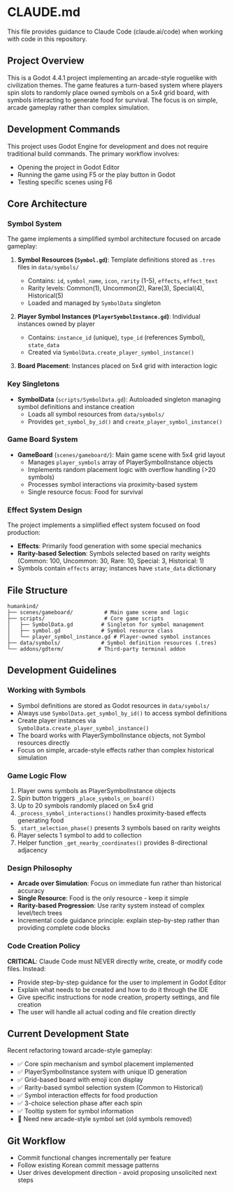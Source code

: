 # CLAUDE.md

This file provides guidance to Claude Code (claude.ai/code) when working with code in this repository.

## Project Overview
This is a Godot 4.4.1 project implementing an arcade-style roguelike with civilization themes. The game features a turn-based system where players spin slots to randomly place owned symbols on a 5x4 grid board, with symbols interacting to generate food for survival. The focus is on simple, arcade gameplay rather than complex simulation.

## Development Commands
This project uses Godot Engine for development and does not require traditional build commands. The primary workflow involves:
- Opening the project in Godot Editor
- Running the game using F5 or the play button in Godot
- Testing specific scenes using F6

## Core Architecture

### Symbol System
The game implements a simplified symbol architecture focused on arcade gameplay:

1. **Symbol Resources (`Symbol.gd`)**: Template definitions stored as `.tres` files in `data/symbols/`
   - Contains: `id`, `symbol_name`, `icon`, `rarity` (1-5), `effects`, `effect_text`
   - Rarity levels: Common(1), Uncommon(2), Rare(3), Special(4), Historical(5)
   - Loaded and managed by `SymbolData` singleton

2. **Player Symbol Instances (`PlayerSymbolInstance.gd`)**: Individual instances owned by player
   - Contains: `instance_id` (unique), `type_id` (references Symbol), `state_data`
   - Created via `SymbolData.create_player_symbol_instance()`

3. **Board Placement**: Instances placed on 5x4 grid with interaction logic

### Key Singletons
- **SymbolData** (`scripts/SymbolData.gd`): Autoloaded singleton managing symbol definitions and instance creation
  - Loads all symbol resources from `data/symbols/`
  - Provides `get_symbol_by_id()` and `create_player_symbol_instance()`

### Game Board System
- **GameBoard** (`scenes/gameboard/`): Main game scene with 5x4 grid layout
  - Manages `player_symbols` array of PlayerSymbolInstance objects
  - Implements random placement logic with overflow handling (>20 symbols)
  - Processes symbol interactions via proximity-based system
  - Single resource focus: Food for survival

### Effect System Design
The project implements a simplified effect system focused on food production:
- **Effects**: Primarily food generation with some special mechanics
- **Rarity-based Selection**: Symbols selected based on rarity weights (Common: 100, Uncommon: 30, Rare: 10, Special: 3, Historical: 1)
- Symbols contain `effects` array; instances have `state_data` dictionary

## File Structure
```
humankind/
├── scenes/gameboard/          # Main game scene and logic
├── scripts/                   # Core game scripts
│   ├── SymbolData.gd         # Singleton for symbol management
│   ├── symbol.gd             # Symbol resource class
│   └── player_symbol_instance.gd # Player-owned symbol instances
├── data/symbols/             # Symbol definition resources (.tres)
└── addons/gdterm/           # Third-party terminal addon
```

## Development Guidelines

### Working with Symbols
- Symbol definitions are stored as Godot resources in `data/symbols/`
- Always use `SymbolData.get_symbol_by_id()` to access symbol definitions
- Create player instances via `SymbolData.create_player_symbol_instance()`
- The board works with PlayerSymbolInstance objects, not Symbol resources directly
- Focus on simple, arcade-style effects rather than complex historical simulation

### Game Logic Flow
1. Player owns symbols as PlayerSymbolInstance objects
2. Spin button triggers `_place_symbols_on_board()` 
3. Up to 20 symbols randomly placed on 5x4 grid
4. `_process_symbol_interactions()` handles proximity-based effects generating food
5. `_start_selection_phase()` presents 3 symbols based on rarity weights
6. Player selects 1 symbol to add to collection
7. Helper function `_get_nearby_coordinates()` provides 8-directional adjacency

### Design Philosophy  
- **Arcade over Simulation**: Focus on immediate fun rather than historical accuracy
- **Single Resource**: Food is the only resource - keep it simple
- **Rarity-based Progression**: Use rarity system instead of complex level/tech trees
- Incremental code guidance principle: explain step-by-step rather than providing complete code blocks

### Code Creation Policy
**CRITICAL**: Claude Code must NEVER directly write, create, or modify code files. Instead:
- Provide step-by-step guidance for the user to implement in Godot Editor
- Explain what needs to be created and how to do it through the IDE
- Give specific instructions for node creation, property settings, and file creation
- The user will handle all actual coding and file creation directly

## Current Development State
Recent refactoring toward arcade-style gameplay:
- ✅ Core spin mechanism and symbol placement implemented
- ✅ PlayerSymbolInstance system with unique ID generation  
- ✅ Grid-based board with emoji icon display
- ✅ Rarity-based symbol selection system (Common to Historical)
- ✅ Symbol interaction effects for food production
- ✅ 3-choice selection phase after each spin
- ✅ Tooltip system for symbol information
- 🔄 Need new arcade-style symbol set (old symbols removed)

## Git Workflow
- Commit functional changes incrementally per feature
- Follow existing Korean commit message patterns
- User drives development direction - avoid proposing unsolicited next steps